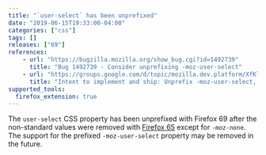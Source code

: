 ```yaml
---
title: "`user-select` has been unprefixed"
date: "2019-06-15T19:33:00-04:00"
categories: ["css"]
tags: []
releases: ["69"]
references:
    - url: "https://bugzilla.mozilla.org/show_bug.cgi?id=1492739"
      title: "Bug 1492739 - Consider unprefixing -moz-user-select"
    - url: "https://groups.google.com/d/topic/mozilla.dev.platform/XfKl9Jt7ZQ8/discussion"
      title: "Intent to implement and ship: Unprefix -moz-user-select, unship mozilla-specific values."
supported_tools:
  firefox_extension: true
---
```

The `user-select` CSS property has been unprefixed with Firefox 69 after the non-standard values were removed with [Firefox 65](https://www.fxsitecompat.dev/en-CA/docs/2018/non-standard-moz-user-select-values-have-been-removed/) except for `-moz-none`. The support for the prefixed `-moz-user-select` property may be removed in the future.
